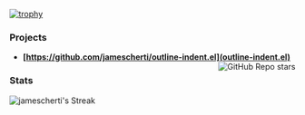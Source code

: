 [![trophy](https://github-profile-trophy.vercel.app/?username=jamescherti&title=Stars,Followers,Commits,Repositories,MultipleLang,PullRequest&theme=flat)](https://github.com/ryo-ma/github-profile-trophy)

### Projects

- **[https://github.com/jamescherti/outline-indent.el](outline-indent.el)** <img align="right" alt="GitHub Repo stars" src="https://img.shields.io/github/stars/jamescherti/outline-indent.el?style=social">

### Stats

![jamescherti's Streak](https://github-readme-streak-stats.herokuapp.com/?user=jamescherti&theme=default&hide_border=true)

<div id="header" align="center">
<img src="https://komarev.com/ghpvc/?username=jamescherti&style=for-the-badge&color=orange" alt=""/>
</div>

